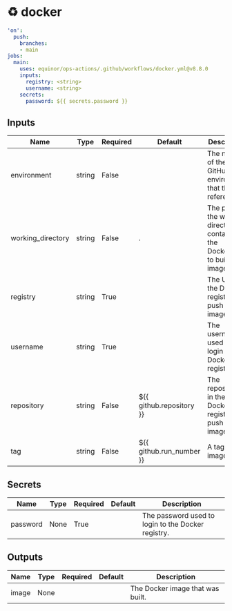 # ♻ docker

```yaml
'on':
  push:
    branches:
    - main
jobs:
  main:
    uses: equinor/ops-actions/.github/workflows/docker.yml@v8.8.0
    inputs:
      registry: <string>
      username: <string>
    secrets:
      password: ${{ secrets.password }}

```

## Inputs


| Name | Type | Required | Default | Description |
| --- | --- | --- | --- | --- |
| environment | string | False |  | The name of the GitHub environment that this job references. |
| working_directory | string | False | . | The path of the working directory containing the Dockerfile to build an image from. |
| registry | string | True |  | The URL of the Docker registry to push the image to. |
| username | string | True |  | The username used to login to the Docker registry. |
| repository | string | False | ${{ github.repository }} | The repository in the Docker registry to push the image to. |
| tag | string | False | ${{ github.run_number }} | A tag for the image. |


## Secrets


| Name | Type | Required | Default | Description |
| --- | --- | --- | --- | --- |
| password | None | True |  | The password used to login to the Docker registry. |


## Outputs


| Name | Type | Required | Default | Description |
| --- | --- | --- | --- | --- |
| image | None |  |  | The Docker image that was built. |


